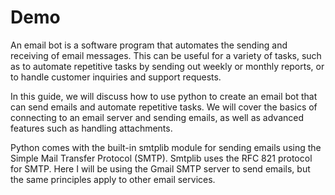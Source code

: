 # Demo

An email bot is a software program that automates the sending and receiving of email messages.
This can be useful for a variety of tasks, such as to automate repetitive tasks by sending out weekly or monthly reports, or to handle customer inquiries and support requests.

In this guide, we will discuss how to use python to create an email bot that can send emails and automate repetitive tasks.
We will cover the basics of connecting to an email server and sending emails, as well as advanced features such as handling attachments.

Python comes with the built-in smtplib module for sending emails using the Simple Mail Transfer Protocol (SMTP).
Smtplib uses the RFC 821 protocol for SMTP. Here I will be using the Gmail SMTP server to send emails, but the same principles apply to other email services.
